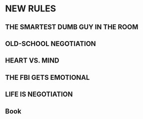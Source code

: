 # NEW RULES

## THE SMARTEST DUMB GUY IN THE ROOM

## OLD-SCHOOL NEGOTIATION

## HEART VS. MIND

## THE FBI GETS EMOTIONAL

## LIFE IS NEGOTIATION

## Book
